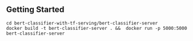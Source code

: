 ## Getting Started

```
cd bert-classifier-with-tf-serving/bert-classifier-server
docker build -t bert-classifier-server . &&  docker run -p 5000:5000 bert-classifier-server
```
